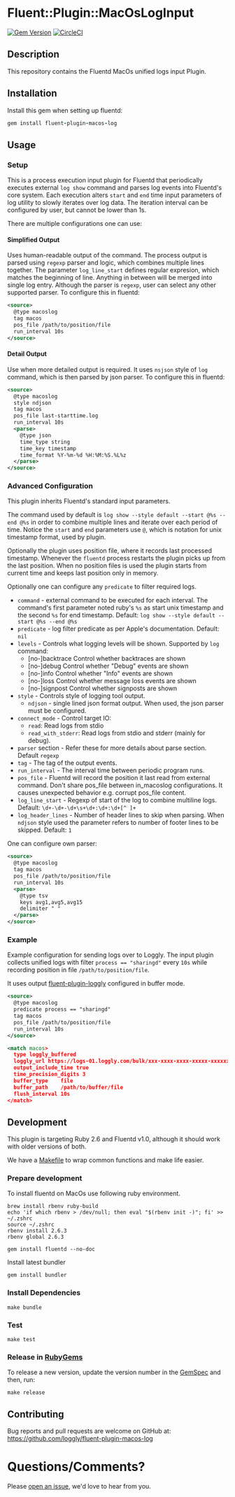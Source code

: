 # Fluent::Plugin::MacOsLogInput

[![Gem Version](https://badge.fury.io/rb/fluent-plugin-macos-log.svg)](https://badge.fury.io/rb/fluent-plugin-macos-log) [![CircleCI](https://circleci.com/gh/loggly/fluent-plugin-macos-log/tree/master.svg?style=shield)](https://circleci.com/gh/loggly/fluent-plugin-macos-log/tree/master)

## Description

This repository contains the Fluentd MacOs unified logs input Plugin.

## Installation

Install this gem when setting up fluentd:
```ruby
gem install fluent-plugin-macos-log
```

## Usage

### Setup

This is a process execution input plugin for Fluentd that periodically executes external `log show` command and parses log events into Fluentd's core system.
Each execution alters `start` and `end` time input parameters of log utility to slowly iterates over log data. The iteration
interval can be configured by user, but cannot be lower than 1s.

There are multiple configurations one can use:

#### Simplified Output
Uses human-readable output of the command. The process output is parsed using `regexp` parser
and logic, which combines multiple lines together. The parameter `log_line_start` defines regular expresion, which matches the
beginning of line. Anything in between will be merged into single log entry. Although the parser is `regexp`, user can select any other supported parser.
To configure this in fluentd:
```xml
<source>
  @type macoslog
  tag macos
  pos_file /path/to/position/file
  run_interval 10s
</source>
```

#### Detail Output
Use when more detailed output is required. It uses `nsjson` style of `log` command, which is then parsed by json parser.
To configure this in fluentd:
```xml
<source>
  @type macoslog
  style ndjson
  tag macos
  pos_file last-starttime.log
  run_interval 10s
  <parse>
    @type json
    time_type string
    time_key timestamp
    time_format %Y-%m-%d %H:%M:%S.%L%z
  </parse>
</source>
```

### Advanced Configuration
This plugin inherits Fluentd's standard input parameters.

The command used by default is `log show --style default --start @%s --end @%s` in order to combine multiple lines and iterate over
each period of time. Notice the `start` and `end` parameters use `@`, which is notation for unix timestamp format, used by plugin.

Optionally the plugin uses position file, where it records last processed timestamp. Whenever the `fluentd` process
restarts the plugin picks up from the last position. When no position files is used the plugin starts from current time
and keeps last position only in memory.

Optionally one can configure any `predicate` to filter required logs.

* `command` - external command to be executed for each interval. The command's first parameter noted ruby's `%s` as start
unix timestamp and the second `%s` for end timestamp. Default: `log show --style default --start @%s --end @%s`
* `predicate` - log filter predicate as per Apple's documentation. Default: `nil`
* `levels` - Controls what logging levels will be shown. Supported by `log` command:
  * [no-]backtrace              Control whether backtraces are shown
  * [no-]debug                  Control whether "Debug" events are shown
  * [no-]info                   Control whether "Info" events are shown
  * [no-]loss                   Control whether message loss events are shown
  * [no-]signpost               Control whether signposts are shown
* `style` - Controls style of logging tool output.
  * `ndjson` - single lined json format output. When used, the json parser must be configured. 
* `connect_mode` - Control target IO:
  * `read`: Read logs from stdio
  * `read_with_stderr`: Read logs from stdio and stderr (mainly for debug).
* `parser` section - Refer these for more details about parse section. Default `regexp`
* `tag` - The tag of the output events.
* `run_interval` - The interval time between periodic program runs.
* `pos_file` - Fluentd will record the position it last read from external command.
  Don't share pos_file between in_macoslog configurations. It causes unexpected behavior e.g. corrupt pos_file content.
* `log_line_start` - Regexp of start of the log to combine multiline logs. Default: `\d+-\d+-\d+\s+\d+:\d+:\d+[^ ]+`
* `log_header_lines` - Number of header lines to skip when parsing. When `ndjson` style used the parameter refers
  to number of footer lines to be skipped. Default: `1`

One can configure own parser:
```xml
<source>
  @type macoslog
  tag macos
  pos_file /path/to/position/file
  run_interval 10s
  <parse>
    @type tsv
    keys avg1,avg5,avg15
    delimiter " "
  </parse>
</source>
```

### Example
Example configuration for sending logs over to Loggly. The input plugin collects unified logs with filter `process == "sharingd"`
every `10s` while recording position in file `/path/to/position/file`.

It uses output [fluent-plugin-loggly](https://github.com/patant/fluent-plugin-loggly) configured in buffer mode.

```xml
<source>
  @type macoslog
  predicate process == "sharingd"
  tag macos
  pos_file /path/to/position/file
  run_interval 10s
</source>

<match macos>
  type loggly_buffered
  loggly_url https://logs-01.loggly.com/bulk/xxx-xxxx-xxxx-xxxxx-xxxxxxxxxx
  output_include_time true
  time_precision_digits 3
  buffer_type    file
  buffer_path    /path/to/buffer/file
  flush_interval 10s
</match>
```

## Development

This plugin is targeting Ruby 2.6 and Fluentd v1.0, although it should work with older versions of both.

We have a [Makefile](Makefile) to wrap common functions and make life easier.

### Prepare development
To install fluentd on MacOs use following ruby environment.
```shell script
brew install rbenv ruby-build
echo 'if which rbenv > /dev/null; then eval "$(rbenv init -)"; fi' >> ~/.zshrc
source ~/.zshrc
rbenv install 2.6.3
rbenv global 2.6.3

gem install fluentd --no-doc
```

Install latest bundler
```shell script
gem install bundler
```

### Install Dependencies
`make bundle`

### Test
`make test`

### Release in [RubyGems](https://rubygems.org/gems/fluent-plugin-macos-log)
To release a new version, update the version number in the [GemSpec](fluent-plugin-macos-log.gemspec) and then, run:

`make release`

## Contributing

Bug reports and pull requests are welcome on GitHub at: https://github.com/loggly/fluent-plugin-macos-log

# Questions/Comments?

Please [open an issue](https://github.com/loggly/fluent-plugin-macos-log/issues/new), we'd love to hear from you.
